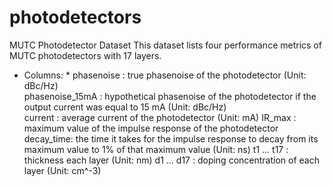 # photodetectors
MUTC Photodetector Dataset
This dataset lists four performance metrics of MUTC photodetectors with 17 layers. 

* Columns: *
phasenoise : true phasenoise of the photodetector (Unit: dBc/Hz)	
phasenoise_15mA	: hypothetical phasenoise of the photodetector if the output current was equal to 15 mA (Unit: dBc/Hz)	
current	: average current of the photodetector (Unit: mA)
IR_max	: maximum value of the impulse response of the photodetector
decay_time: the time it takes for the impulse response to decay from its maximum value to 1% of that maximum value (Unit: ns)
t1 ... t17 : thickness each layer (Unit: nm)
d1 ... d17 : doping concentration of each layer (Unit: cm^-3)
